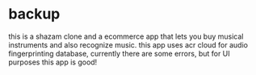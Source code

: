 # backup

this is a shazam clone and a ecommerce app that lets you buy musical instruments and also recognize music.
this app uses acr cloud for audio fingerprinting database, currently there are some errors, but for UI purposes this app is good!
